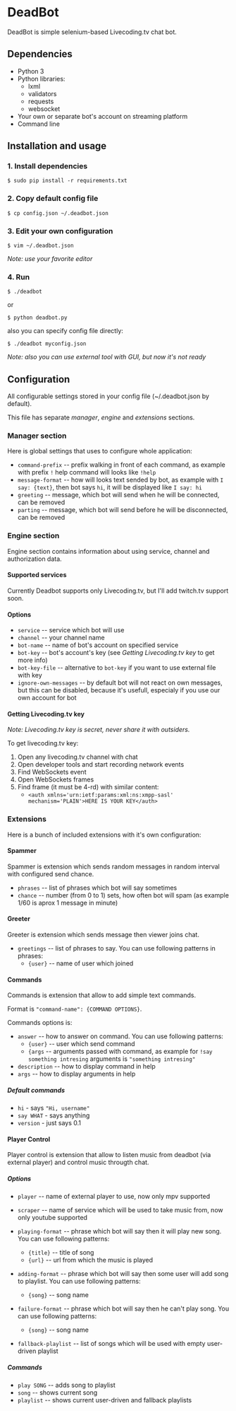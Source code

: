 # DeadBot

DeadBot is simple selenium-based Livecoding.tv chat bot.

## Dependencies

- Python 3
- Python libraries:
	- lxml
	- validators
	- requests
	- websocket
- Your own or separate bot's account on streaming platform
- Command line

## Installation and usage

### 1. Install dependencies
```
$ sudo pip install -r requirements.txt
```

### 2. Copy default config file
```
$ cp config.json ~/.deadbot.json
```

### 3. Edit your own configuration
```
$ vim ~/.deadbot.json
```

*Note: use your favorite editor*

### 4. Run
```
$ ./deadbot
```
or
```
$ python deadbot.py
```
also you can specify config file directly:
```
$ ./deadbot myconfig.json
```

*Note: also you can use external tool with GUI, but now it's not ready*

## Configuration

All configurable settings stored in your config file (~/.deadbot.json by default).

This file has separate *manager*, *engine* and *extensions* sections.

### Manager section

Here is global settings that uses to configure whole application:
- `command-prefix` -- prefix walking in front of each command, as example with prefix `!` help command will looks like `!help`
- `message-format` -- how will looks text sended by bot, as example with `I say: {text}`, then bot says `hi`, it will be displayed like `I say: hi`
- `greeting` -- message, which bot will send when he will be connected, can be removed
- `parting` -- message, which bot will send before he will be disconnected, can be removed

### Engine section

Engine section contains information about using service, channel and authorization data.

#### Supported services

Currently Deadbot supports only Livecoding.tv, but I'll add twitch.tv support soon.

#### Options
- `service` -- service which bot will use
- `channel` -- your channel name
- `bot-name` -- name of bot's account on specified service
- `bot-key` -- bot's account's key (see *Getting Livecoding.tv key* to get more info)
- `bot-key-file` -- alternative to `bot-key` if you want to use external file with key
- `ignore-own-messages` -- by default bot will not react on own messages, but this can be disabled, because it's usefull, especialy if you use our own account for bot

#### Getting Livecoding.tv key

*Note: Livecoding.tv key is secret, never share it with outsiders.*

To get livecoding.tv key:
1. Open any livecoding.tv channel with chat
1. Open developer tools and start recording network events
1. Find WebSockets event
1. Open WebSockets frames
1. Find frame (it must be 4-rd) with similar content:
	- `<auth xmlns='urn:ietf:params:xml:ns:xmpp-sasl' mechanism='PLAIN'>HERE IS YOUR KEY</auth>`

### Extensions

Here is a bunch of included extensions with it's own configuration:

#### Spammer

Spammer is extension which sends random messages in random interval with configured send chance.

- `phrases` -- list of phrases which bot will say sometimes
- `chance` -- number (from 0 to 1) sets, how often bot will spam (as example 1/60 is aprox 1 message in minute)

#### Greeter

Greeter is extension which sends message then viewer joins chat.

- `greetings` -- list of phrases to say. You can use following patterns in phrases:
	- `{user}` -- name of user which joined

#### Commands

Commands is extension that allow to add simple text commands.

Format is `"command-name": {COMMAND OPTIONS}`.

Commands options is:
- `answer` -- how to answer on command. You can use following patterns:
	- `{user}` -- user which send command
	- `{args` -- arguments passed with command, as example for `!say something intresing` arguments is `"something intresing"`
- `description` -- how to display command in help
- `args` -- how to display arguments in help

##### Default commands
- `hi` - says `"Hi, username"`
- `say WHAT` - says anything
- `version` - just says 0.1

#### Player Control

Player control is extension that allow to listen music from deadbot (via external player) and control music througth chat.

##### Options
- `player` -- name of external player to use, now only mpv supported
- `scraper` -- name of service which will be used to take music from, now only youtube supported
- `playing-format` -- phrase which bot will say then it will play new song. You can use following patterns:
	- `{title}` -- title of song
	- `{url}` -- url from which the music is played
- `adding-format` -- phrase which bot will say then some user will add song to playlist. You can use following patterns:
	- `{song}` -- song name
- `failure-format` -- phrase which bot will say then he can't play song. You can use following patterns:
	- `{song}` -- song name

- `fallback-playlist` -- list of songs which will be used with empty user-driven playlist

##### Commands

- `play SONG` -- adds song to playlist
- `song` -- shows current song
- `playlist` -- shows current user-driven and fallback playlists
